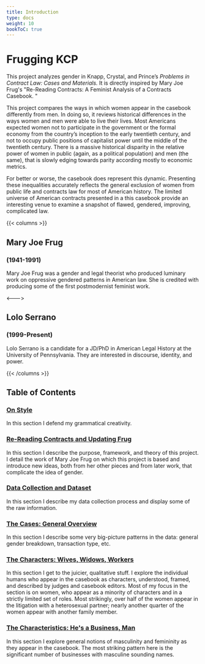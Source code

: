 ```yaml
---
title: Introduction
type: docs
weight: 10
bookToC: true
---
```


# Frugging KCP

This project analyzes gender in Knapp, Crystal, and Prince’s *Problems in Contract Law: Cases and Materials.* It is directly inspired by Mary Joe Frug's "Re-Reading Contracts: A Feminist Analysis of a Contracts Casebook. "

This project compares the ways in which women appear in the casebook differently from men. In doing so, it reviews historical differences in the ways women and men were able to live their lives. Most Americans expected women not to participate in the government or the formal economy from the country’s inception to the early twentieth century, and not to occupy public positions of capitalist power until the middle of the twentieth century. There is a massive historical disparity in the relative power of women in public (again, as a political population) and men (the same), that is slowly edging towards parity according mostly to economic metrics. 

For better or worse, the casebook does represent this dynamic. Presenting these inequalities accurately reflects the general exclusion of women from public life and contracts law for most of American history. The limited universe of American contracts presented in a this casebook provide an interesting venue to examine a snapshot of flawed, gendered, improving, complicated law.  

{{< columns >}}
## Mary Joe Frug 
### (1941-1991)

Mary Joe Frug was a gender and legal theorist who produced luminary work on oppressive gendered patterns in American law. She is credited with producing some of the first postmodernist feminist work. 

<--->

## Lolo Serrano
### (1999-Present)

Lolo Serrano is a candidate for a JD/PhD in American Legal History at the University of Pennsylvania. They are interested in discourse, identity, and power. 

{{< /columns >}}


## Table of Contents

### [On Style](/docs/on_style)

In this section I defend my grammatical creativity. 

### [Re-Reading Contracts and Updating Frug](/docs/rereading)

In this section I describe the purpose, framework, and theory of this project. I detail the work of Mary Joe Frug on which this project is based and introduce new ideas, both from her other pieces and from later work, that complicate the idea of gender. 

### [Data Collection and Dataset](/docs/dataset)

In this section I describe my data collection process and display some of the raw information. 

### [The Cases: General Overview](/docs/cases)

In this section I describe some very big-picture patterns in the data: general gender breakdown, transaction type, etc.

### [The Characters: Wives, Widows, Workers](/docs/characters/_index)

In this section I get to the juicier, qualitative stuff. I explore the individual humans who appear in the casebook as characters, understood, framed, and described by judges and casebook editors. Most of my focus in the section is on women, who appear as a minority of characters and in a strictly limited set of roles. Most strikingly, over half of the women appear in the litigation with a heterosexual partner; nearly another quarter of the women appear with another family member. 

### [The Characteristics: He's a Business, Man](/docs/trying)

In this section I explore general notions of masculinity and femininity as they appear in the casebook. The most striking pattern here is the significant number of businesses with masculine sounding names.